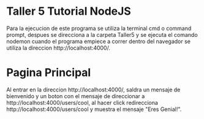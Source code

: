 # Taller 5 Tutorial NodeJS

Para la ejecucion de este programa se utiliza la terminal cmd o command prompt, despues se direcciona a la carpeta Taller5 y se ejecuta el comando nodemon
cuando el programa empiece a correr dentro del navegador se utiliza la direccion http://localhost:4000/.

# Pagina Principal

Al entrar en la direccion http://localhost:4000/, saldra un mensaje de bienvenido y un boton con el mensaje de direccionar a http://localhost:4000/users/cool, al hacer click redirecciona http://localhost:4000/users/cool y muestra el mensaje "Eres Genial!".
